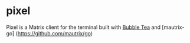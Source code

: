 # pixel
Pixel is a Matrix client for the terminal built with [Bubble Tea](https://github.com/charmbracelet/bubbletea) and [mautrix-go] (https://github.com/mautrix/go)
